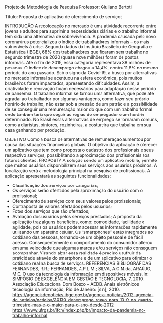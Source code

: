 Projeto de Metodologia de Pesquisa
Professor: Giuliano Bertoti

Título: Proposta de aplicativo de oferecimento de serviços

INTRODUÇÃO
A recolocação no mercado é uma atividade recorrente entre jovens e adultos para suprimir a necessidades diárias e o trabalho informal tem sido uma alternativa de sobrevivência. A pandemia causada pelo novo coronavírus potencializou o índice de trabalhadores informais – os mais vulneráveis à crise. Segundo dados do Instituto Brasileiro de Geografia e Estatística (IBGE), 68% dos trabalhadores que ficaram sem trabalho no segundo trimestre de 2020 (quase nove milhões) foram de postos informais. Até o fim de 2019, essa categoria representava 38 milhões de pessoas. O índice de desemprego chegou a 14,4%, contra 11,6% no mesmo período do ano passado.
Sob o signo da Covid-19, a busca por alternativas no mercado informal se acentuou na esfera econômica, pois muitos brasileiros foram impactados, apresentando dificuldades. Assim, a criatividade e renovação foram necessários para adaptação nesse período de pandemia.
O trabalho informal se tornou uma alternativa, que pode até agradar ao trabalhador por algumas vantagens, como fazer seu próprio horário de trabalho, não estar sob a pressão de um patrão e a possibilidade de se conseguir uma remuneração maior do que com um trabalho formal onde também teria que seguir as regras do empregador e um horário determinado.
No Brasil essas alternativas de emprego se tornaram comuns, como a diaristas, pintores, cozinheiras, a costureira que trabalha em sua casa ganhando por produção.

OBJETIVO
Como a busca de alternativas de remuneração aumentou por causa das situações financeiras globais. O objetivo da aplicação é oferecer um aplicativo que tem como proposta o cadastro dos profissionais e seus respectivo serviços, possibilitando a aproximação dos profissionais aos futuros clientes.
PROPOSTA
A solução sendo um aplicativo mobile, permite que muitos usuários disponibilizem seus serviços aos usuários próximos. A localização será a metodologia principal na pesquisa de profissionais.
A aplicação apresentará as seguintes funcionalidades:
- Classificação dos serviços por categorias;
- Os serviços serão ofertados pela aproximação do usuário com o profissional;
- Oferecimento de serviços com seus valores pelos profissionais;
- Contraposta de valores ofertados pelos usuários;
- Fotos dos serviços que são ofertados;
- Avaliação dos usuários pelos serviços prestados;
A proposta da aplicação traz alguns benefícios, como: comodidade, facilidade e agilidade, pois os usuários podem acessar as informações rapidamente utilizando um aparelho celular. Os “smartphones” estão integrados ao cotidiano das pessoas, tornando-se um objeto pessoal e de fácil acesso. Consequentemente o comportamento do consumidor alterou em uma velocidade que algumas marcas e/ou serviços não conseguem acompanhar.
Visando alçar essa realidade é preciso usufruir da praticidade através do smartphone e de um aplicativo para otimizar o cotidiano real na busca de serviços.
REFERENCIAS BIBLIOGRÁFICAS
FERNANDES, R.R.; FERNANDES, A.P.L.M.; SILVA, A.C.M.da, ARAÚJO, M.O. O uso da tecnologia da informação em dispositivos móveis. In: SIMPÓSIO DE EXCELÊNCIA EM GESTÃO E TECNOLOGIA, 7, 2010, Associação Educacional Dom Bosco – AEDB. Anais eletrônicos tecnologia da informação, Rio de Janeiro: [s.n], 2010.
https://agenciadenoticias.ibge.gov.br/agencia-noticias/2012-agencia-de-noticias/noticias/30130-desemprego-recua-para-13-9-no-quarto-trimestre-mas-e-o-maior-para-o-ano-desde-2012
https://www.ufrgs.br/ifch/index.php/br/impacto-da-pandemia-no-trabalho-informal
